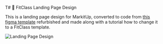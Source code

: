 T# 🎨 FitClass Landing Page Design

This is a landing page design for MarkitUp, converted to code from [this figma template](https://dopeui.co/) refurbished and made along with a tutorial how to change it to a FitClass template.

![Landing Page Design](https://user-images.githubusercontent.com/48997634/171572481-0d5c651c-96e5-4808-829f-9282861c10c4.png)
